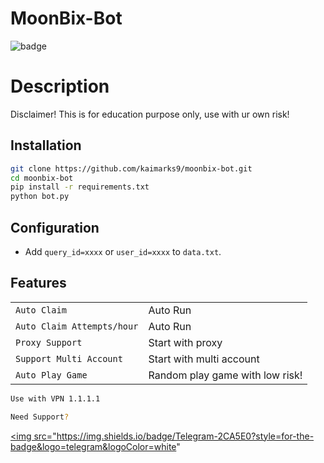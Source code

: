 # MoonBix-Bot
![badge](https://img.shields.io/badge/version-1.0.1-blue)

# Description
Disclaimer!
This is for education purpose only, use with ur own risk!

## Installation
```bash
git clone https://github.com/kaimarks9/moonbix-bot.git
cd moonbix-bot
pip install -r requirements.txt
python bot.py
```
## Configuration
- Add `query_id=xxxx` or `user_id=xxxx` to `data.txt`.

## Features
| | |
|-------------------------------|---------------------------------------------|
| `Auto Claim`                  | Auto Run                                    |
| `Auto Claim Attempts/hour`    | Auto Run                                    |
| `Proxy Support`               | Start with proxy                            |
| `Support Multi Account`       | Start with multi account                    |
| `Auto Play Game`              | Random play game with low risk!             |

```bash
Use with VPN 1.1.1.1
```
```bash
Need Support?
```
<a href="t.me/notnotcw"><img src="https://img.shields.io/badge/Telegram-2CA5E0?style=for-the-badge&logo=telegram&logoColor=white"
